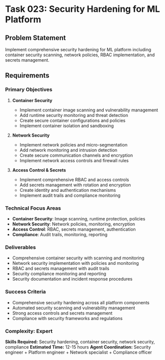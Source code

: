 # Task 023: Security Hardening for ML Platform

## Problem Statement
Implement comprehensive security hardening for ML platform including container security scanning, network policies, RBAC implementation, and secrets management.

## Requirements

### Primary Objectives
1. **Container Security**
   - Implement container image scanning and vulnerability management
   - Add runtime security monitoring and threat detection
   - Create secure container configurations and policies
   - Implement container isolation and sandboxing

2. **Network Security**
   - Implement network policies and micro-segmentation
   - Add network monitoring and intrusion detection
   - Create secure communication channels and encryption
   - Implement network access controls and firewall rules

3. **Access Control & Secrets**
   - Implement comprehensive RBAC and access controls
   - Add secrets management with rotation and encryption
   - Create identity and authentication mechanisms
   - Implement audit trails and compliance monitoring

### Technical Focus Areas
- **Container Security**: Image scanning, runtime protection, policies
- **Network Security**: Network policies, monitoring, encryption
- **Access Control**: RBAC, secrets management, authentication
- **Compliance**: Audit trails, monitoring, reporting

### Deliverables
- Comprehensive container security with scanning and monitoring
- Network security implementation with policies and monitoring
- RBAC and secrets management with audit trails
- Security compliance monitoring and reporting
- Security documentation and incident response procedures

### Success Criteria
- Comprehensive security hardening across all platform components
- Automated security scanning and vulnerability management
- Strong access controls and secrets management
- Compliance with security frameworks and regulations

### Complexity: Expert
**Skills Required:** Security hardening, container security, network security, compliance
**Estimated Time:** 12-15 hours
**Agent Coordination:** Security engineer + Platform engineer + Network specialist + Compliance officer
